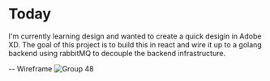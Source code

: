 # Today

I'm currently learning design and wanted to create a quick desigin in Adobe XD.
The goal of this project is to build this in react and wire it up to a golang backend using 
rabbitMQ to decouple the backend infrastructure.


-- Wireframe
![Group 48](https://user-images.githubusercontent.com/14972474/97534572-9c1c0880-1990-11eb-8821-2b1c8029bd36.jpg)

